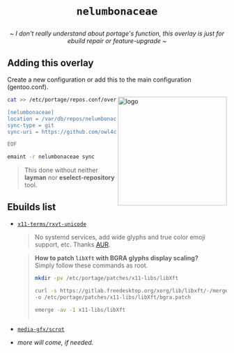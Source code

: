 # <p align="center">`nelumbonaceae`</p>

<p align="center"><i>~ I don't really understand about portage's function, this overlay is just for ebuild repair or feature-upgrade ~</i></p>

## Adding this overlay <img alt="" align="right" src="https://badges.pufler.dev/visits/owl4ce/nelumbonaceae?style=flat-square&label=&color=000000&logo=GitHub&logoColor=white&labelColor=373e4d"/>

Create a new configuration or add this to the main configuration (gentoo.conf).

<a href="#adding-this-overlay-"><img alt="logo" align="right" width="250px" src="https://repository-images.githubusercontent.com/384169861/e8405080-e0ba-11eb-9ff2-744e4ee2e2e2"/></a>
```sh
cat >> /etc/portage/repos.conf/overlay.conf << "EOF"

[nelumbonaceae]
location = /var/db/repos/nelumbonaceae
sync-type = git
sync-uri = https://github.com/owl4ce/nelumbonaceae.git

EOF
```
```sh
emaint -r nelumbonaceae sync
```
> This done without neither **layman** nor **eselect-repository** tool. 

## Ebuilds list

* [`x11-terms/rxvt-unicode`](./x11-terms/rxvt-unicode/)

   > No systemd services, add wide glyphs and true color emoji support, etc. Thanks [AUR](https://aur.archlinux.org/packages/rxvt-unicode-truecolor-wide-glyphs/).
   
   > **How to patch `libXft` with BGRA glyphs display scaling?**  
   > Simply follow these commands as root.
   > ```bash
   > mkdir -pv /etc/portage/patches/x11-libs/libXft
   > 
   > curl -s https://gitlab.freedesktop.org/xorg/lib/libxft/-/merge_requests/1.patch \
   > -o /etc/portage/patches/x11-libs/libXft/bgra.patch
   >
   > emerge -av -1 x11-libs/libXft
   > ```
   >
   > <p align="center"><img alt="" src="https://i.imgur.com/FILhkun.png"/></p>
   >

* [`media-gfx/scrot`](./media-gfx/scrot/)

* *more will come, if needed.*
